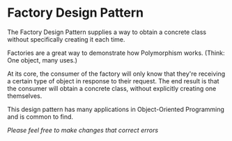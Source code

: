 # Factory Design Pattern
The Factory Design Pattern supplies a way to obtain a concrete class without specifically creating it each time.

Factories are a great way to demonstrate how Polymorphism works.  (Think: One object, many uses.)

At its core, the consumer of the factory will only know that they're receiving a certain type of object in response to their request.  The end result is that the consumer will obtain a concrete class, without explicitly creating one themselves.

This design pattern has many applications in Object-Oriented Programming and is common to find.

_Please feel free to make changes that correct errors_